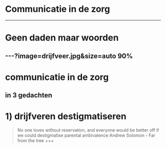 # Communicatie in de zorg
---
# Geen daden maar woorden
---?image=drijfveer.jpg&size=auto 90%
---
# communicatie in de zorg
in 3 gedachten
---
# 1) drijfveren destigmatiseren
> No one loves without reservation, 
> and everyone would be better off 
> if we could destigmatise parental ambivalence
Andrew Solomon - Far from the tree
+++


